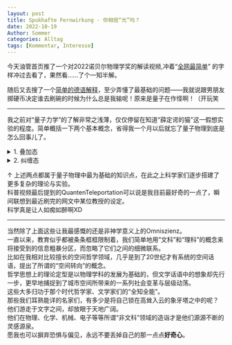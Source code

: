 ```yaml
---
layout: post
title: Spukhafte Fernwirkung - 你相信“光”吗？
date: 2022-10-19
Author: Sommer
categories: Alltag
tags: [Kommentar, Interesse]
--- 
```



今天油管首页推了一个对2022诺贝尔物理学奖的解读视频,冲着“<a href="https://www.youtube.com/watch?v=uJT9Tsnj1a4" title="全网最简单的2022诺贝尔物理学奖解读">全网最简单</a>” 的字样冲过去看了，果然看……了个一知半解。<br>

随后又去搜了一个<a href="https://www.youtube.com/watch?v=izbcW3TV2xA" title="Quantenphysik für Anfänger">简单的德语解释</a>，至少弄懂了最基础的问题——我就说跟男朋友掷硬币决定谁去刷碗的时候为什么总是我输呢！原来是量子在作怪啊！（开玩笑
<br>

---

我之前对“量子力学”的了解非常之浅薄，仅仅停留在知道“薛定谔的猫”这一假想实验的程度。简单概括一下两个基本概念，省得我一个月以后就忘了量子物理到底是怎么回事儿了。
<details>
<summary>1. 叠加态</summary>
<pre><code>
我在知道世界上有多种性向的情况下并不能确定自己的性向，我可能是异性恋，可能是同性恋，当然也可能是双性恋、智性恋或无性恋……<br>
这个时候的我就是处于<strong>“性向叠加态”</strong>。<br>
可能我会看很多帅哥or美女的照片来测试自己是否动心，但万一我是“智性恋”呢？所以自我测试的时候也要考虑对方的其它品行啊~<br>
↑这就是<strong>测量方式影响量子状态</strong>了，也就是爱因斯坦和David Bohr他们争论的内容：<br>
即，我的性向是从一开始就确定的，还是处于不断变动之中的？<br>
爱因斯坦认为，我的性向本就是确定的，只不过需要通过测试的方式来得到准确的答案。<br>
而以Bohr为代表的哥本哈根学派则认为，测试只能辅助判断，但性向是处于不断变动的，并非事先就决定好的。
</code></pre>
</details>
<details>
<summary>2. 纠缠态</summary>
<pre><code>
这个的解释就简单多了——<br>
冬天到了，我去买了一副手套，路上丢了一只，但我不知道丢的是哪只手。<br>
这个时候我只要看一下剩下的一只是哪只手，自然就能判断出丢的那只了<strike>（当然如果是拼多多买的也有可能两只都是左手!）</strike>。<br>
</code></pre>
</details>

↑ 上述两点都属于量子物理中最为基础的知识点，在此之上科学家们逐步搭建了更多复杂的理论与实验。<br>
科普视频最后提到的QuantenTeleportation可以说是我目前最好奇的一点了，瞬间联想到最近刷完的网文中某位教授的设定。<br>
科学真是让人如痴如醉啊XD

---

当然除了上面这些让我最感慨的还是非神学意义上的Omniszienz。<br>
一直以来，教育似乎都被条条框框限制着，我们简单地用“文科”和“理科”的概念来将接受到的信息粗暴分区，而忽略了它们之间的细微联系。<br>
比如在我相对比较擅长的空间哲学领域，几乎是到了20世纪才有系统的空间话语，提出了所谓的“空间转向”的概念。<br>
哲学思想上的理论定型是以物理学科的发展为基础的，但文学话语中的想象却先行一步，更早地捕捉到了城市空间所带来的一系列社会变革与层级动荡。<br>
这些大多归功于那个时代哲学家、文学家们的“全知全能”。<br>
那些我们耳熟能详的名家们，有多少是将自己锁在高耸入云的象牙塔之中的呢？<br>
他们游走于文字之间，却放眼于天地广阔。<br>
他们在物理、化学、机械、电子等等所谓“非文科”领域的造诣才是他们源源不断的灵感源泉。<br>
愿我也可以摒弃恐惧与偏见，永远不要丢掉自己的那一点点<strong>好奇心</strong>。

